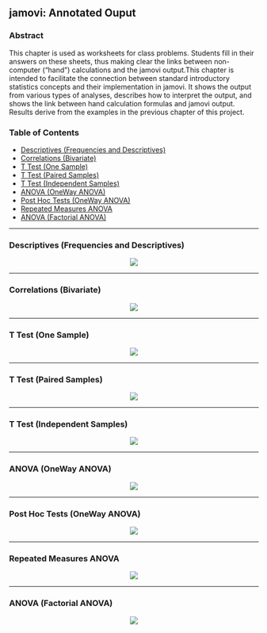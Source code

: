 ## jamovi: Annotated Ouput

### Abstract

This chapter is used as worksheets for class problems. Students fill in their answers on these sheets, thus making clear the links between non-computer (“hand”) calculations and the jamovi output.This chapter is intended to facilitate the connection between standard introductory statistics concepts and their implementation in jamovi. It shows the output from various types of analyses, describes how to interpret the output, and shows the link between hand calculation formulas and jamovi output. Results derive from the examples in the previous chapter of this project.

### Table of Contents

- [Descriptives (Frequencies and Descriptives)](#descriptives-frequencies-and-descriptives)
- [Correlations (Bivariate)](#correlations-bivariate)
- [T Test (One Sample)](#t-test-one-sample)
- [T Test (Paired Samples)](#t-test-paired-samples)
- [T Test (Independent Samples)](#t-test-independent-samples)
- [ANOVA (OneWay ANOVA)](#anova-oneway-anova)
- [Post Hoc Tests (OneWay ANOVA)](#post-hoc-tests-oneway-anova)
- [Repeated Measures ANOVA](#repeated-measures-anova)
- [ANOVA (Factorial ANOVA)](#anova-factorial-anova)

---

### Descriptives (Frequencies and Descriptives)

<p align="center"><kbd><img src="page3.png"></kbd></p>

---

### Correlations (Bivariate)

<p align="center"><kbd><img src="page4.png"></kbd></p>

---

### T Test (One Sample)

<p align="center"><kbd><img src="page5.png"></kbd></p>

---

### T Test (Paired Samples)

<p align="center"><kbd><img src="page6.png"></kbd></p>

---

### T Test (Independent Samples)

<p align="center"><kbd><img src="page7.png"></kbd></p>

---

### ANOVA (OneWay ANOVA)

<p align="center"><kbd><img src="page8.png"></kbd></p>

---

### Post Hoc Tests (OneWay ANOVA)

<p align="center"><kbd><img src="page9.png"></kbd></p>

---

### Repeated Measures ANOVA

<p align="center"><kbd><img src="page10.png"></kbd></p>

---

### ANOVA (Factorial ANOVA)

<p align="center"><kbd><img src="page11.png"></kbd></p>
